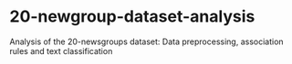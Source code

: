 # 20-newgroup-dataset-analysis
Analysis of the 20-newsgroups dataset: Data preprocessing, association rules and text classification
